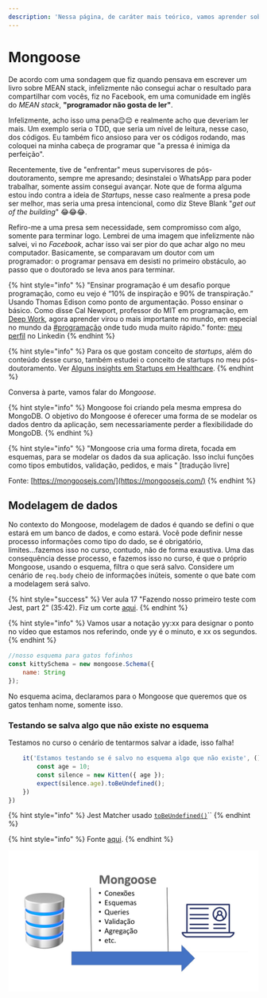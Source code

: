 ```yaml
---
description: 'Nessa página, de caráter mais teórico, vamos aprender sobre o Mongoose.'
---
```


# Mongoose

De acordo com uma sondagem que fiz quando pensava em escrever um livro sobre MEAN stack, infelizmente não consegui achar o resultado para compartilhar com vocês, fiz no Facebook, em uma comunidade em inglês do _MEAN stack_, **"programador não gosta de ler"**. 

Infelizmente, acho isso uma pena😌😌 e realmente acho que deveriam ler mais. Um exemplo seria o TDD, que seria um nível de leitura, nesse caso, dos códigos.  Eu também fico ansioso para ver os códigos rodando, mas coloquei na minha cabeça de programar que "a pressa é inimiga da perfeição". 

Recentemente, tive de "enfrentar" meus supervisores de pós-doutoramento, sempre me apresando; desinstalei o WhatsApp para poder trabalhar, somente assim consegui avançar. Note que de forma alguma estou indo contra a ideia de _Startups_, nesse caso realmente a presa pode ser melhor, mas seria uma presa intencional, como diz Steve Blank "_get out of the building_" 😂😂😂. 

Refiro-me a uma presa sem necessidade, sem compromisso com algo, somente para terminar logo. Lembrei de uma imagem que infelizmente não salvei, vi no _Facebook_, achar isso vai ser pior do que achar algo no meu computador. Basicamente, se comparavam um doutor com um programador: o programar pensava em desisti no primeiro obstáculo, ao passo que o doutorado se leva anos para terminar.

{% hint style="info" %}
 "Ensinar programação é um desafio porque programação, como eu vejo é “10% de inspiração e 90% de transpiração.” Usando Thomas Edison como ponto de argumentação. Posso ensinar o básico. Como disse Cal Newport, professor do MIT em programação, em [Deep Work](https://www.amazon.com.br/Deep-Work-Focused-Success-Distracted/dp/1455586692), agora aprender virou o mais importante no mundo, em especial no mundo da [\#programação](https://www.linkedin.com/feed/hashtag/?keywords=programa%C3%A7%C3%A3o&highlightedUpdateUrns=urn%3Ali%3Aactivity%3A6810554764221276160) onde tudo muda muito rápido." fonte: [meu perfil](https://www.linkedin.com/posts/jorgeguerrapires_jorge-guerra-jardim-guanabara-aprenda-activity-6810554764221276160-QTl5) no Linkedin
{% endhint %}

{% hint style="info" %}
Para os que gostam conceito de _startups_, além do conteúdo desse curso, também estudei o conceito de startups no meu pós-doutoramento. Ver [Alguns insights em Startups em Healthcare](https://www.youtube.com/watch?v=Ek36DmikYP0). 
{% endhint %}

Conversa à parte, vamos falar do _Mongoose_.

{% hint style="info" %}
Mongoose foi criando pela mesma empresa do MongoDB. O objetivo do Mongoose é oferecer uma forma de se modelar os dados dentro da aplicação, sem necessariamente perder a flexibilidade do MongoDB. 
{% endhint %}

{% hint style="info" %}
"Mongoose cria uma forma direta, focada em esquemas, para se modelar os dados da sua aplicação. Isso inclui funções como tipos embutidos, validação, pedidos, e mais " \[tradução livre\]

Fonte: [https://mongoosejs.com/](https://mongoosejs.com/)
{% endhint %}

## Modelagem de dados

No contexto do Mongoose, modelagem de dados é quando se defini o que estará em um banco de dados, e como estará. Você pode definir nesse processo informações como tipo do dado, se é obrigatório, limites...fazemos isso no curso, contudo, não de forma exaustiva. Uma das consequência desse processo, e fazemos isso no curso, é que o próprio Mongoose, usando o esquema, filtra o que será salvo. Considere um cenário de `req.body` cheio de informações inúteis, somente o que bate com a modelagem será salvo. 

{% hint style="success" %}
Ver aula 17 "Fazendo nosso primeiro teste com Jest, part 2"  \(35:42\). Fiz um corte [aqui](https://www.youtube.com/watch?v=vSpDF5AuGR0).
{% endhint %}

{% hint style="info" %}
Vamos usar a notação yy:xx para designar o ponto no vídeo que estamos nos referindo, onde yy é o minuto, e xx os segundos. 
{% endhint %}

```javascript
//nosso esquema para gatos fofinhos 
const kittySchema = new mongoose.Schema({
    name: String
});
```

No esquema acima, declaramos para o Mongoose que queremos que os gatos tenham nome, somente isso. 

### Testando se salva algo que não existe no esquema

Testamos no curso o cenário de tentarmos salvar a idade, isso falha!

```javascript
    it('Estamos testando se é salvo no esquema algo que não existe', () => {
        const age = 10;
        const silence = new Kitten({ age });
        expect(silence.age).toBeUndefined();
    })
})

```

{% hint style="info" %}
Jest Matcher usado [`toBeUndefined()`](https://jestjs.io/docs/expect#tobeundefined)\`\`
{% endhint %}

{% hint style="info" %}
Fonte [aqui](https://github.com/JorgeGuerraPires/curso-mongoose/tree/module_4). 
{% endhint %}

![Vis&#xE3;o esquem&#xE1;tica de como funciona o Mongoose. Fonte: adaptado de Simon&amp;Cliver \(2019\).  ](../.gitbook/assets/mongoose-mongodb-diagrama.jpg)



